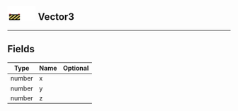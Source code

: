 ## <img src="../../.gitbook/assets/unknown.png" width="32" height="32" /><img src="../../.gitbook/assets/base.png" width="32" height="32" /> Vector3


-----------------
## Fields

| Type   | Name | Optional |
| ------ | ---- | -------: |
| number | x |  |
| number | y |  |
| number | z |  |
